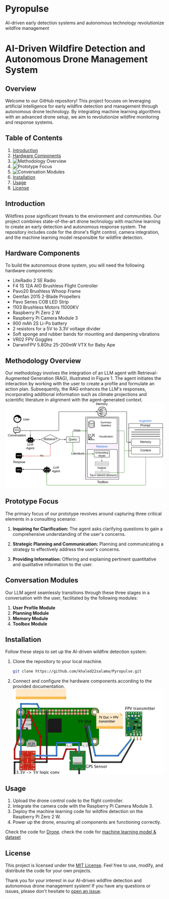 # Pyropulse
AI-driven early detection systems and autonomous technology revolutionize wildfire management
# AI-Driven Wildfire Detection and Autonomous Drone Management System

## Overview

Welcome to our GitHub repository! This project focuses on leveraging artificial intelligence for early wildfire detection and management through autonomous drone technology. By integrating machine learning algorithms with an advanced drone setup, we aim to revolutionize wildfire monitoring and response systems.

## Table of Contents
1. [Introduction](#introduction)
2. [Hardware Components](#hardware-components)
3. ![Methodology Overview](#Methodology-Overview)
4. ![Prototype Focus](#Prototype-Focus)
5. ![Conversation Modules](#Conversation-Modules)
6. [Installation](#installation)
7. [Usage](#usage)
8. [License](#license)

## Introduction

Wildfires pose significant threats to the environment and communities. Our project combines state-of-the-art drone technology with machine learning to create an early detection and autonomous response system. The repository includes code for the drone's flight control, camera integration, and the machine learning model responsible for wildfire detection.

## Hardware Components

To build the autonomous drone system, you will need the following hardware components:

- LiteRadio 2 SE Radio
- F4 1S 12A AIO Brushless Flight Controller
- Pavo20 Brushless Whoop Frame
- Gemfan 2015 2-Blade Propellers
- Pavo Series COB LED Strip
- 1103 Brushless Motors 11000KV
- Raspberry Pi Zero 2 W
- Raspberry Pi Camera Module 3
- 900 mAh 2S Li-Po battery
- 2 resistors for a 5V to 3.3V voltage divider
- Soft sponge and rubber bands for mounting and dampening vibrations
- VR02 FPV Goggles
- DarwinFPV 5.8Ghz 25-200mW VTX for Baby Ape

  


## Methodology Overview

Our methodology involves the integration of an LLM agent with Retrieval-Augmented Generation (RAG), illustrated in Figure 1. The agent initiates the interaction by working with the user to create a profile and formulate an action plan. Subsequently, the RAG enhances the LLM's responses, incorporating additional information such as climate projections and scientific literature in alignment with the agent-generated context.
![Methodology](Dataset/image.png)
## Prototype Focus

The primary focus of our prototype revolves around capturing three critical elements in a consulting scenario:

1. **Inquiring for Clarification:**
   The agent asks clarifying questions to gain a comprehensive understanding of the user's concerns.

2. **Strategic Planning and Communication:**
   Planning and communicating a strategy to effectively address the user's concerns.

3. **Providing Information:**
   Offering and explaining pertinent quantitative and qualitative information to the user.

## Conversation Modules

Our LLM agent seamlessly transitions through these three stages in a conversation with the user, facilitated by the following modules:

1. **User Profile Module**
2. **Planning Module**
3. **Memory Module**
4. **Toolbox Module**

  


## Installation

Follow these steps to set up the AI-driven wildfire detection system:

1. Clone the repository to your local machine.
   ```bash
   git clone https://github.com/khaled22salama/Pyropulse.git
   ```


2. Connect and configure the hardware components according to the provided documentation.
   ![interface](Drone/interface.png)

## Usage

1. Upload the drone control code to the flight controller.
2. Integrate the camera code with the Raspberry Pi Camera Module 3.
3. Deploy the machine learning code for wildfire detection on the Raspberry Pi Zero 2 W.
4. Power up the drone, ensuring all components are functioning correctly.

Check the code for [Drone](Drone).
check the code for [machine learning model & dataset](Dataset)


## License

This project is licensed under the [MIT License](LICENSE). Feel free to use, modify, and distribute the code for your own projects.

Thank you for your interest in our AI-driven wildfire detection and autonomous drone management system! If you have any questions or issues, please don't hesitate to [open an issue](https://github.com/khaled22salama/Pyropulse/issues).
